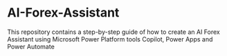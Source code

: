# AI-Forex-Assistant
This repository contains a step-by-step guide of how to create an AI Forex Assistant using Microsoft Power Platform tools Copilot, Power Apps and Power Automate
